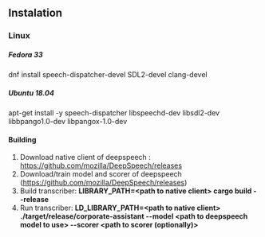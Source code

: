 
## Instalation
### Linux
##### Fedora 33
dnf install speech-dispatcher-devel SDL2-devel clang-devel
##### Ubuntu 18.04
apt-get install -y speech-dispatcher libspeechd-dev libsdl2-dev libbpango1.0-dev libpangox-1.0-dev
#### Building
1. Download native client of deepspeech : https://github.com/mozilla/DeepSpeech/releases
2. Download/train model and scorer of deepspeech (https://github.com/mozilla/DeepSpeech/releases)
3. Build transcriber: __LIBRARY_PATH=&lt;path to native client&gt; cargo build --release__
4. Run transcriber: __LD_LIBRARY_PATH=&lt;path to native client&gt; ./target/release/corporate-assistant
    --model &lt;path to deepspeech model to use&gt; --scorer &lt;path to scorer (optionally)&gt;__

